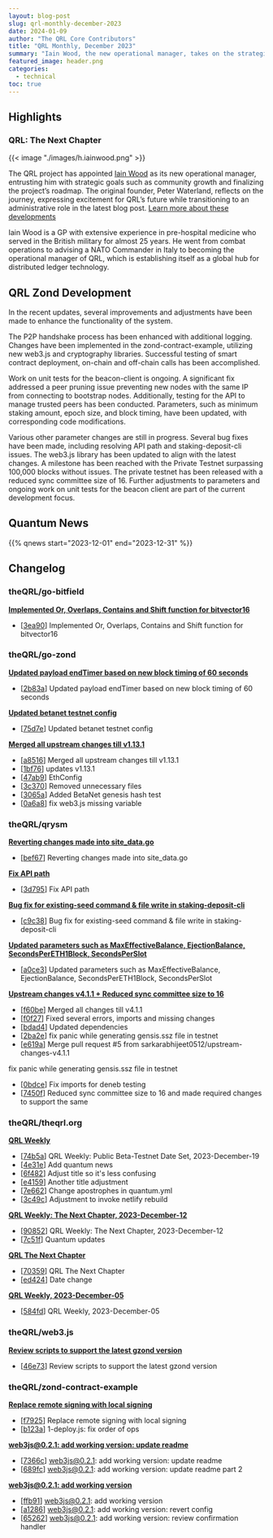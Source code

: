 ```yaml
---
layout: blog-post
slug: qrl-monthly-december-2023
date: 2024-01-09
author: "The QRL Core Contributors"
title: "QRL Monthly, December 2023"
summary: "Iain Wood, the new operational manager, takes on the strategic leadership goals including community growth and finalizing the project's roadmap. QRL Zond enters final work before a public beta-testnet is released"
featured_image: header.png
categories:
  - technical
toc: true
---
```



## Highlights

### QRL: The Next Chapter

{{< image "./images/h.iainwood.png" >}}

The QRL project has appointed [Iain Wood](/team/iainwood) as its new operational manager, entrusting him with strategic goals such as community growth and finalizing the project’s roadmap. The original founder, Peter Waterland, reflects on the journey, expressing excitement for QRL’s future while transitioning to an administrative role in the latest blog post. [Learn more about these developments](/blog/qrl-the-next-chapter/)

Iain Wood is a GP with extensive experience in pre-hospital medicine who served in the British military for almost 25 years. He went from combat operations to advising a NATO Commander in Italy to becoming the operational manager of QRL, which is establishing itself as a global hub for distributed ledger technology.

## QRL Zond Development

In the recent updates, several improvements and adjustments have been made to enhance the functionality of the system. 

The P2P handshake process has been enhanced with additional logging. Changes have been implemented in the zond-contract-example, utilizing new web3.js and cryptography libraries. Successful testing of smart contract deployment, on-chain and off-chain calls has been accomplished. 

Work on unit tests for the beacon-client is ongoing. A significant fix addressed a peer pruning issue preventing new nodes with the same IP from connecting to bootstrap nodes. Additionally, testing for the API to manage trusted peers has been conducted. Parameters, such as minimum staking amount, epoch size, and block timing, have been updated, with corresponding code modifications. 

Various other parameter changes are still in progress. Several bug fixes have been made, including resolving API path and staking-deposit-cli issues. The web3.js library has been updated to align with the latest changes. A milestone has been reached with the Private Testnet surpassing 100,000 blocks without issues. The private testnet has been released with a reduced sync committee size of 16. Further adjustments to parameters and ongoing work on unit tests for the beacon client are part of the current development focus.

## Quantum News

{{% qnews start="2023-12-01" end="2023-12-31" %}}

## Changelog

### theQRL/go-bitfield

**[Implemented Or, Overlaps, Contains and Shift function for bitvector16](https://github.com/theQRL/go-bitfield/pull/1)**
			
- [[3ea90](https://github.com/theQRL/go-bitfield/commit/a86658f4834c477ff62454ed4380121ec223ea90)] Implemented Or, Overlaps, Contains and Shift function for bitvector16		

### theQRL/go-zond

**[Updated payload endTimer based on new block timing of 60 seconds](https://github.com/theQRL/go-zond/pull/15)**
			
- [[2b83a](https://github.com/theQRL/go-zond/commit/597a3c6749cf021b7e975acd724d7e2c6762b83a)] Updated payload endTimer based on new block timing of 60 seconds		


**[Updated betanet testnet config](https://github.com/theQRL/go-zond/pull/14)**
			
- [[75d7e](https://github.com/theQRL/go-zond/commit/9aced2221c8632fe529649d44ab992c595075d7e)] Updated betanet testnet config		

**[Merged all upstream changes till v1.13.1](https://github.com/theQRL/go-zond/pull/13)**
			
- [[a8516](https://github.com/theQRL/go-zond/commit/b10f8dbbe3bea6188bd227e7d426d68e523a8516)] Merged all upstream changes till v1.13.1		
- [[1bf76](https://github.com/theQRL/go-zond/commit/3d494009516ff49b906ea5ae2480c9fd2f81bf76)] updates v1.13.1		
- [[47ab9](https://github.com/theQRL/go-zond/commit/0d1ecdd867ea8d60c28dca9bf2513b969f547ab9)] EthConfig		
- [[3c370](https://github.com/theQRL/go-zond/commit/babeab1a2ee92f60fb92a4e4e93a9610b123c370)] Removed unnecessary files		
- [[3065a](https://github.com/theQRL/go-zond/commit/652e75149863b643949d4e8fefa6aaacd643065a)] Added BetaNet genesis hash test		
- [[0a6a8](https://github.com/theQRL/go-zond/commit/218f59af6949010746f29a6f0c45646d72d0a6a8)] fix web3.js missing variable		

### theQRL/qrysm

**[Reverting changes made into site_data.go](https://github.com/theQRL/qrysm/pull/29)**
			
- [[bef67](https://github.com/theQRL/qrysm/commit/5756e6c0afb7c3fd10f27639accce7b66abbef67)] Reverting changes made into site_data.go		


**[Fix API path](https://github.com/theQRL/qrysm/pull/28)**
			
- [[3d795](https://github.com/theQRL/qrysm/commit/574e86f575d11ab2bcf034c24637a6fc30a3d795)] Fix API path		


**[Bug fix for existing-seed command & file write in staking-deposit-cli](https://github.com/theQRL/qrysm/pull/27)**
			
- [[c9c38](https://github.com/theQRL/qrysm/commit/460b935d464995cb3abae94d2d088dab05ac9c38)] Bug fix for existing-seed command & file write in staking-deposit-cli		


**[Updated parameters such as MaxEffectiveBalance, EjectionBalance, SecondsPerETH1Block, SecondsPerSlot](https://github.com/theQRL/qrysm/pull/26)**
			
- [[a0ce3](https://github.com/theQRL/qrysm/commit/20564624e69e202b0b776a9f63925643a62a0ce3)] Updated parameters such as MaxEffectiveBalance, EjectionBalance, SecondsPerETH1Block, SecondsPerSlot		


**[Upstream changes v4.1.1 + Reduced sync committee size to 16](https://github.com/theQRL/qrysm/pull/24)**
			
- [[f60be](https://github.com/theQRL/qrysm/commit/fb81e8a0fdff9d39d77cb1e7e6ade46e4f5f60be)] Merged all changes till v4.1.1		
- [[f0f27](https://github.com/theQRL/qrysm/commit/754b14ce6354a768a955b39862bb6d15d93f0f27)] Fixed several errors, imports and missing changes		
- [[bdad4](https://github.com/theQRL/qrysm/commit/b43d9dcc2bc4011e8cd5945bbf4fa25c072bdad4)] Updated dependencies		
- [[2ba2e](https://github.com/theQRL/qrysm/commit/9e350f8e4523f9d74a383acb0128d59ed452ba2e)] fix panic while generating gensis.ssz file in testnet		
- [[e619a](https://github.com/theQRL/qrysm/commit/a9d2336cbffce3bc95c1ad1572fd5f93dc6e619a)] Merge pull request #5 from sarkarabhijeet0512/upstream-changes-v4.1.1

fix panic while generating gensis.ssz file in testnet		
- [[0bdce](https://github.com/theQRL/qrysm/commit/1b2bff365e6e482339213c08be47a4808e70bdce)] Fix imports for deneb testing		
- [[7450f](https://github.com/theQRL/qrysm/commit/c2491d9cbe03e6f73421707c7939c13656f7450f)] Reduced sync committee size to 16 and made required changes to support the same		

### theQRL/theqrl.org

**[QRL Weekly](https://github.com/theQRL/theqrl.org/pull/391)**
			
- [[74b5a](https://github.com/theQRL/theqrl.org/commit/3739ebebd804e80f2c5f389f5723c5cf70874b5a)] QRL Weekly: Public Beta-Testnet Date Set, 2023-December-19		
- [[4e31e](https://github.com/theQRL/theqrl.org/commit/644cab22a3deada0fecd2777911e6d4fe494e31e)] Add quantum news		
- [[6f482](https://github.com/theQRL/theqrl.org/commit/4f4ba47f92d7ffac9e3153bf5badc657c596f482)] Adjust title so it's less confusing		
- [[e4159](https://github.com/theQRL/theqrl.org/commit/77431593d3f562cb73574e81cfe288faf33e4159)] Another title adjustment		
- [[7e662](https://github.com/theQRL/theqrl.org/commit/0bc97ee42bd0cb8c6300ead3a2199af93497e662)] Change apostrophes in quantum.yml		
- [[3c49c](https://github.com/theQRL/theqrl.org/commit/720fcaaface8c2bf9f5ece31b3a190f59293c49c)] Adjustment to invoke netlify rebuild		


**[QRL Weekly: The Next Chapter, 2023-December-12](https://github.com/theQRL/theqrl.org/pull/390)**
			
- [[90852](https://github.com/theQRL/theqrl.org/commit/2b0e03043ad5639441846c97f7a83e5a89290852)] QRL Weekly: The Next Chapter, 2023-December-12		
- [[7c51f](https://github.com/theQRL/theqrl.org/commit/fe0a870f23f91d49ace7d20e6ee3f44011e7c51f)] Quantum updates		


**[QRL The Next Chapter](https://github.com/theQRL/theqrl.org/pull/389)**
			
- [[70359](https://github.com/theQRL/theqrl.org/commit/6a0b966877e3a8d1923bab8c42659b3c26270359)] QRL The Next Chapter		
- [[ed424](https://github.com/theQRL/theqrl.org/commit/8cfd3ff77f993fb43c57ff48aeaa4216bc5ed424)] Date change		


**[QRL Weekly, 2023-December-05](https://github.com/theQRL/theqrl.org/pull/388)**
			
- [[584fd](https://github.com/theQRL/theqrl.org/commit/9629b4c2d98ed3fb5130255e49dcf22684a584fd)] QRL Weekly, 2023-December-05		

### theQRL/web3.js

**[Review scripts to support the latest gzond version](https://github.com/theQRL/web3.js/pull/6)**
			
- [[46e73](https://github.com/theQRL/web3.js/commit/eda489b4eece7308452a041f8ce890d89df46e73)] Review scripts to support the latest gzond version		

### theQRL/zond-contract-example

**[Replace remote signing with local signing](https://github.com/theQRL/zond-contract-example/pull/8)**
			
- [[f7925](https://github.com/theQRL/zond-contract-example/commit/50e8484b761bbf3dc8e8caf1ae7f34f9562f7925)] Replace remote signing with local signing		
- [[b123a](https://github.com/theQRL/zond-contract-example/commit/bfeb40aecb16d8f285642e6898c1ae973a4b123a)] 1-deploy.js: fix order of ops		


**[web3js@0.2.1: add working version: update readme](https://github.com/theQRL/zond-contract-example/pull/7)**
			
- [[7366c](https://github.com/theQRL/zond-contract-example/commit/2cb0c02a9a3a1a22191f451c821a5f8405e7366c)] web3js@0.2.1: add working version: update readme		
- [[689fc](https://github.com/theQRL/zond-contract-example/commit/9b41ecf3b4dd938f23497da38247bee36c6689fc)] web3js@0.2.1: add working version: update readme part 2		


**[web3js@0.2.1: add working version](https://github.com/theQRL/zond-contract-example/pull/6)**
			
- [[ffb91](https://github.com/theQRL/zond-contract-example/commit/fab7a78ae7848be7ef15a09674c478310aaffb91)] web3js@0.2.1: add working version		
- [[a1286](https://github.com/theQRL/zond-contract-example/commit/ceed04e2f5032904501055c545b57e369e9a1286)] web3js@0.2.1: add working version: revert config		
- [[65262](https://github.com/theQRL/zond-contract-example/commit/7baf9d2f2fd34ae9e65c57a39af87c163f865262)] web3js@0.2.1: add working version: review confirmation handler		